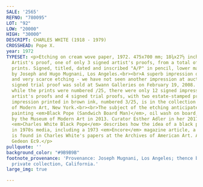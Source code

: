 ```yaml
---
SALE: '2565'
REFNO: "780095"
LOT: "92"
LOW: "20000"
HIGH: "30000"
DESCRIPT: CHARLES WHITE (1918 - 1979)
CROSSHEAD: Pope X.
year: 1972
TYPESET: <p>Etching on cream wove paper, 1972. 475x700 mm; 18¾x27½ inches, wide margins.
  Artist's proof, one of only 3 signed artist's proofs, from a total of 19 signed
  prints. Signed, titled, dated and inscribed "A/P" in pencil, lower margin. Printed
  by Joseph and Hugo Mugnani, Los Angeles.<br><br>A superb impression of this large
  and very scarce etching - we have not seen another impression at auction since a
  signed trial proof was sold at Swann Galleries on February 19, 2008. Gedeon notes
  while the prints were numbered /25, there were only 12 signed impressions, 3 signed
  artist's proofs and 4 signed trial proofs, with two estate-stamped proofs. Another
  impression printed in brown ink, numbered 3/25, is in the collection of the Museum
  of Modern Art, New York.<br><br>The subject of the etching anticipates Charles White's
  painting <em>Black Pope (Sandwich Board Man)</em>, oil wash on board, 1973, acquired
  by the Museum of Modern Art in 2013. Curator Esther Adler in her 2017 monograph
  <em>Charles White Black Pope</em> describes how the idea of a black pope was floated
  in 1970s media, including a 1973 <em>Encore</em> magazine article, a copy of which
  is found in Charles White's papers at the Archives of American Art. Adler pp. 32-33;
  Gedeon Ec9.</p>
pullquote: ''
background_color: "#9B9B9B"
footnote_provenance: 'Provenance: Joseph Mugnani, Los Angeles; thence by descent,
  private collection, California.'
large_img: true

---
```

